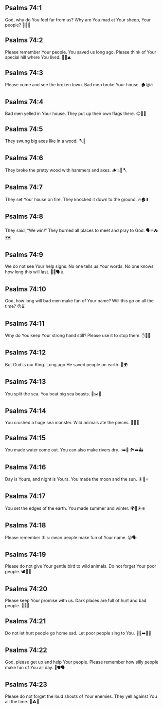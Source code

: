 ## Psalms 74:1
God, why do You feel far from us? Why are You mad at Your sheep, Your people? 🙏😢🐑
## Psalms 74:2
Please remember Your people. You saved us long ago. Please think of Your special hill where You lived. 🙏🧒⛰️
## Psalms 74:3
Please come and see the broken town. Bad men broke Your house. 🏚️😢🔥
## Psalms 74:4
Bad men yelled in Your house. They put up their own flags there. 😡📣🚩
## Psalms 74:5
They swung big axes like in a wood. 🪓🌲
## Psalms 74:6
They broke the pretty wood with hammers and axes. 🪵💥🔨🪓
## Psalms 74:7
They set Your house on fire. They knocked it down to the ground. 🔥🏠⬇️
## Psalms 74:8
They said, “We win!” They burned all places to meet and pray to God. 🗣️🔥⛺️🗺️
## Psalms 74:9
We do not see Your help signs. No one tells us Your words. No one knows how long this will last. 👀❌🗣️⏳
## Psalms 74:10
God, how long will bad men make fun of Your name? Will this go on all the time? 😠⌛
## Psalms 74:11
Why do You keep Your strong hand still? Please use it to stop them. ✋💪🛑
## Psalms 74:12
But God is our King. Long ago He saved people on earth. 👑🌍
## Psalms 74:13
You split the sea. You beat big sea beasts. 🌊✂️🐊
## Psalms 74:14
You crushed a huge sea monster. Wild animals ate the pieces. 🐉💥🦁
## Psalms 74:15
You made water come out. You can also make rivers dry. 💧➡️🌊 🏞️➡️🏜️
## Psalms 74:16
Day is Yours, and night is Yours. You made the moon and the sun. ☀️🌙⭐
## Psalms 74:17
You set the edges of the earth. You made summer and winter. 🌍🧭☀️❄️
## Psalms 74:18
Please remember this: mean people make fun of Your name. 😝🗣️
## Psalms 74:19
Please do not give Your gentle bird to wild animals. Do not forget Your poor people. 🕊️🦁🙏
## Psalms 74:20
Please keep Your promise with us. Dark places are full of hurt and bad people. 🤝🌑👊
## Psalms 74:21
Do not let hurt people go home sad. Let poor people sing to You. 👣😢➡️🎵😊
## Psalms 74:22
God, please get up and help Your people. Please remember how silly people make fun of You all day. 🙏🛡️🗣️
## Psalms 74:23
Please do not forget the loud shouts of Your enemies. They yell against You all the time. 📣⚠️🔁

